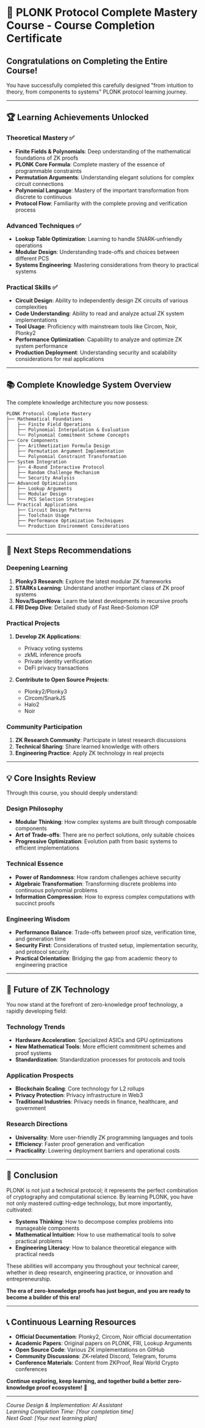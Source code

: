 # 🎉 PLONK Protocol Complete Mastery Course - Course Completion Certificate

## Congratulations on Completing the Entire Course!

You have successfully completed this carefully designed "from intuition to theory, from components to systems" PLONK protocol learning journey.

---

## 🏆 Learning Achievements Unlocked

### Theoretical Mastery ✅
- **Finite Fields & Polynomials**: Deep understanding of the mathematical foundations of ZK proofs
- **PLONK Core Formula**: Complete mastery of the essence of programmable constraints
- **Permutation Arguments**: Understanding elegant solutions for complex circuit connections
- **Polynomial Language**: Mastery of the important transformation from discrete to continuous
- **Protocol Flow**: Familiarity with the complete proving and verification process

### Advanced Techniques ✅
- **Lookup Table Optimization**: Learning to handle SNARK-unfriendly operations
- **Modular Design**: Understanding trade-offs and choices between different PCS
- **Systems Engineering**: Mastering considerations from theory to practical systems

### Practical Skills ✅
- **Circuit Design**: Ability to independently design ZK circuits of various complexities
- **Code Understanding**: Ability to read and analyze actual ZK system implementations
- **Tool Usage**: Proficiency with mainstream tools like Circom, Noir, Plonky2
- **Performance Optimization**: Capability to analyze and optimize ZK system performance
- **Production Deployment**: Understanding security and scalability considerations for real applications

---

## 📚 Complete Knowledge System Overview

The complete knowledge architecture you now possess:

```
PLONK Protocol Complete Mastery
├── Mathematical Foundations
│   ├── Finite Field Operations
│   ├── Polynomial Interpolation & Evaluation
│   └── Polynomial Commitment Scheme Concepts
├── Core Components
│   ├── Arithmetization Formula Design
│   ├── Permutation Argument Implementation
│   └── Polynomial Constraint Transformation
├── System Integration
│   ├── 4-Round Interactive Protocol
│   ├── Random Challenge Mechanism
│   └── Security Analysis
├── Advanced Optimizations
│   ├── Lookup Arguments
│   ├── Modular Design
│   └── PCS Selection Strategies
└── Practical Applications
    ├── Circuit Design Patterns
    ├── Toolchain Usage
    ├── Performance Optimization Techniques
    └── Production Environment Considerations
```

---

## 🚀 Next Steps Recommendations

### Deepening Learning
1. **Plonky3 Research**: Explore the latest modular ZK frameworks
2. **STARKs Learning**: Understand another important class of ZK proof systems
3. **Nova/SuperNova**: Learn the latest developments in recursive proofs
4. **FRI Deep Dive**: Detailed study of Fast Reed-Solomon IOP

### Practical Projects
1. **Develop ZK Applications**:
   - Privacy voting systems
   - zkML inference proofs
   - Private identity verification
   - DeFi privacy transactions

2. **Contribute to Open Source Projects**:
   - Plonky2/Plonky3
   - Circom/SnarkJS
   - Halo2
   - Noir

### Community Participation
1. **ZK Research Community**: Participate in latest research discussions
2. **Technical Sharing**: Share learned knowledge with others
3. **Engineering Practice**: Apply ZK technology in real projects

---

## 💡 Core Insights Review

Through this course, you should deeply understand:

### Design Philosophy
- **Modular Thinking**: How complex systems are built through composable components
- **Art of Trade-offs**: There are no perfect solutions, only suitable choices
- **Progressive Optimization**: Evolution path from basic systems to efficient implementations

### Technical Essence
- **Power of Randomness**: How random challenges achieve security
- **Algebraic Transformation**: Transforming discrete problems into continuous polynomial problems
- **Information Compression**: How to express complex computations with succinct proofs

### Engineering Wisdom
- **Performance Balance**: Trade-offs between proof size, verification time, and generation time
- **Security First**: Considerations of trusted setup, implementation security, and protocol security
- **Practical Orientation**: Bridging the gap from academic theory to engineering practice

---

## 🔮 Future of ZK Technology

You now stand at the forefront of zero-knowledge proof technology, a rapidly developing field:

### Technology Trends
- **Hardware Acceleration**: Specialized ASICs and GPU optimizations
- **New Mathematical Tools**: More efficient commitment schemes and proof systems
- **Standardization**: Standardization processes for protocols and tools

### Application Prospects
- **Blockchain Scaling**: Core technology for L2 rollups
- **Privacy Protection**: Privacy infrastructure in Web3
- **Traditional Industries**: Privacy needs in finance, healthcare, and government

### Research Directions
- **Universality**: More user-friendly ZK programming languages and tools
- **Efficiency**: Faster proof generation and verification
- **Practicality**: Lowering deployment barriers and operational costs

---

## 🌟 Conclusion

PLONK is not just a technical protocol; it represents the perfect combination of cryptography and computational science. By learning PLONK, you have not only mastered cutting-edge technology, but more importantly, cultivated:

- **Systems Thinking**: How to decompose complex problems into manageable components
- **Mathematical Intuition**: How to use mathematical tools to solve practical problems
- **Engineering Literacy**: How to balance theoretical elegance with practical needs

These abilities will accompany you throughout your technical career, whether in deep research, engineering practice, or innovation and entrepreneurship.

**The era of zero-knowledge proofs has just begun, and you are ready to become a builder of this era!**

---

## 📞 Continuous Learning Resources

- **Official Documentation**: Plonky2, Circom, Noir official documentation
- **Academic Papers**: Original papers on PLONK, FRI, Lookup Arguments
- **Open Source Code**: Various ZK implementations on GitHub
- **Community Discussions**: ZK-related Discord, Telegram, forums
- **Conference Materials**: Content from ZKProof, Real World Crypto conferences

**Continue exploring, keep learning, and together build a better zero-knowledge proof ecosystem!** 🎯

---

*Course Design & Implementation: AI Assistant*  
*Learning Completion Time: [Your completion time]*  
*Next Goal: [Your next learning plan]*
